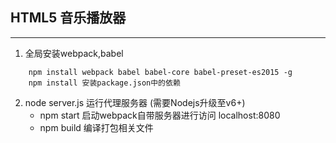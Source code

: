 ## HTML5 音乐播放器
--------------
1. 全局安装webpack,babel
```
    npm install webpack babel babel-core babel-preset-es2015 -g
    npm install 安装package.json中的依赖
```
2. node server.js 运行代理服务器 (需要Nodejs升级至v6+)
    * npm start 启动webpack自带服务器进行访问 localhost:8080
    * npm build 编译打包相关文件
